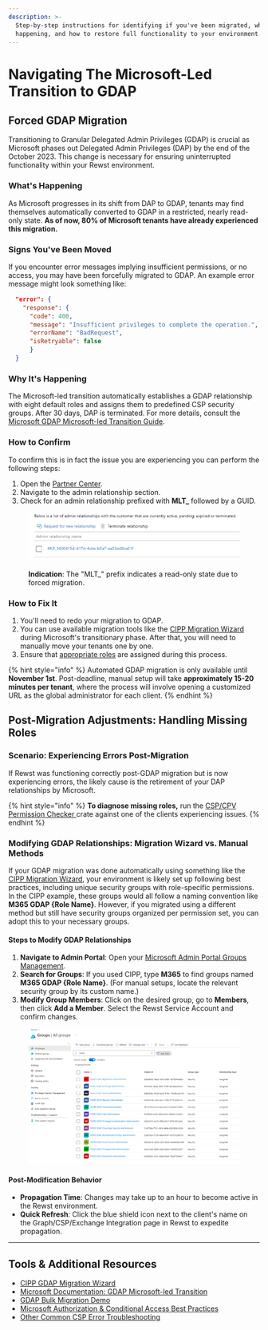 ```yaml
---
description: >-
  Step-by-step instructions for identifying if you've been migrated, why it's
  happening, and how to restore full functionality to your environment.
---
```


# Navigating The Microsoft-Led Transition to GDAP

## Forced GDAP Migration

Transitioning to Granular Delegated Admin Privileges (GDAP) is crucial as Microsoft phases out Delegated Admin Privileges (DAP) by the end of the October 2023. This change is necessary for ensuring uninterrupted functionality within your Rewst environment.

### What's Happening

As Microsoft progresses in its shift from DAP to GDAP, tenants may find themselves automatically converted to GDAP in a restricted, nearly read-only state. **As of now, 80% of Microsoft tenants have already experienced this migration.**

### Signs You've Been Moved

If you encounter error messages implying insufficient permissions, or no access, you may have been forcefully migrated to GDAP. An example error message might look something like:

```json
  "error": {     
    "response": {       
      "code": 400,       
      "message": "Insufficient privileges to complete the operation.",       
      "errorName": "BadRequest",       
      "isRetryable": false     
      }   
  }
```

### Why It's Happening

The Microsoft-led transition automatically establishes a GDAP relationship with eight default roles and assigns them to predefined CSP security groups. After 30 days, DAP is terminated. For more details, consult the [Microsoft GDAP Microsoft-led Transition Guide](https://learn.microsoft.com/en-us/partner-center/gdap-microsoft-led-transition).

### How to Confirm

To confirm this is in fact the issue you are experiencing you can perform the following steps:

1. Open the [Partner Center](https://partner.microsoft.com/en-us/dashboard/commerce2/granularadminaccess/list).
2. Navigate to the admin relationship section.
3. Check for an admin relationship prefixed with **MLT\_** followed by a GUID.

<figure><img src="../../../../.gitbook/assets/image.png" alt=""><figcaption><p><strong>Indication</strong>: The "MLT_" prefix indicates a read-only state due to forced migration.</p></figcaption></figure>

### How to Fix It

1. You'll need to redo your migration to GDAP.
2. You can use available migration tools like the [CIPP Migration Wizard](https://docs.cipp.app/user-documentation/index) during Microsoft's transitionary phase. After that, you will need to manually move your tenants one by one.
3. Ensure that [appropriate roles](https://docs.rewst.help/documentation/integrations/cloud/authorization-best-practices#recommended-roles-for-gdap) are assigned during this process.

{% hint style="info" %}
Automated GDAP migration is only available until **November 1st**. Post-deadline, manual setup will take **approximately 15-20 minutes per tenant**, where the process will involve opening a customized URL as the global administrator for each client.
{% endhint %}

## Post-Migration Adjustments: Handling Missing Roles

### **Scenario: Experiencing Errors Post-Migration**

If Rewst was functioning correctly post-GDAP migration but is now experiencing errors, the likely cause is the retirement of your DAP relationships by Microsoft.

{% hint style="info" %}
**To diagnose missing roles,** run the [CSP/CPV Permission Checker ](../../../../prebuilt-automations/existing-crate-documentation/csp-cpv-permission-checker.md)crate against one of the clients experiencing issues.
{% endhint %}

### Modifying GDAP Relationships: Migration Wizard vs. Manual Methods

If your GDAP migration was done automatically using something like the [CIPP Migration Wizard](https://docs.cipp.app/setup/gdap/index), your environment is likely set up following best practices, including unique security groups with role-specific permissions. In the CIPP example, these groups would all follow a naming convention like **M365 GDAP {Role Name}**. However, if you migrated using a different method but still have security groups organized per permission set, you can adopt this to your necessary groups.

#### Steps to Modify GDAP Relationships

1. **Navigate to Admin Portal**: Open your [Microsoft Admin Portal Groups Management](https://entra.microsoft.com/#view/Microsoft\_AAD\_IAM/GroupsManagementMenuBlade/\~/AllGroups/menuId/AllGroups).
2. **Search for Groups**: If you used CIPP, type **M365** to find groups named **M365 GDAP {Role Name}**. (For manual setups, locate the relevant security group by its custom name.)
3. **Modify Group Members**: Click on the desired group, go to **Members**, then click **Add a Member**. Select the Rewst Service Account and confirm changes.

<figure><img src="../../../../.gitbook/assets/all_groups (1).png" alt=""><figcaption></figcaption></figure>

#### Post-Modification Behavior

* **Propagation Time**: Changes may take up to an hour to become active in the Rewst environment.
* **Quick Refresh**: Click the blue shield icon next to the client's name on the Graph/CSP/Exchange Integration page in Rewst to expedite propagation.

***

## **Tools & Additional Resources**

* [CIPP GDAP Migration Wizard](https://docs.cipp.app/setup/gdap/index)
* [Microsoft Documentation: GDAP Microsoft-led Transition](https://learn.microsoft.com/en-us/partner-center/gdap-microsoft-led-transition)
* [GDAP Bulk Migration Demo](https://www.youtube.com/watch?v=GP0WywBEPgU)
* [Microsoft Authorization & Conditional Access Best Practices](https://docs.rewst.help/documentation/integrations/cloud/authorization-best-practices)
* [Other Common CSP Error Troubleshooting](https://docs.rewst.help/documentation/integrations/cloud/common-issues-with-microsoft-csp)


